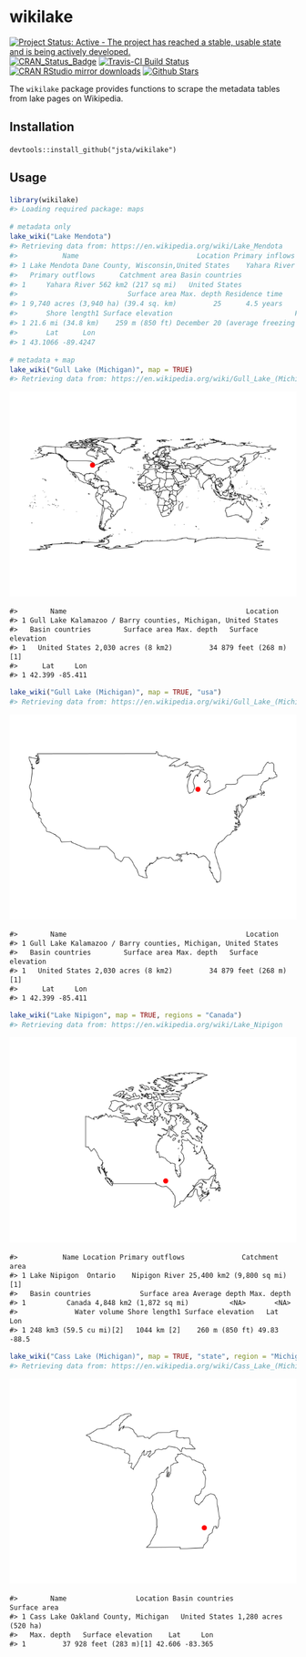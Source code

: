 <!-- README.md is generated from README.Rmd. Please edit that file -->
wikilake
========

[![Project Status: Active - The project has reached a stable, usable state and is being actively developed.](http://www.repostatus.org/badges/latest/active.svg)](http://www.repostatus.org/#active) [![CRAN\_Status\_Badge](http://www.r-pkg.org/badges/version/wikilake)](https://cran.r-project.org/package=wikilake) [![Travis-CI Build Status](https://travis-ci.org/jsta/wikilake.svg?branch=master)](https://travis-ci.org/jsta/wikilake) [![CRAN RStudio mirror downloads](http://cranlogs.r-pkg.org/badges/wikilake)](http://cran.r-project.org/web/packages/wikilake/index.html) [![Github Stars](https://img.shields.io/github/stars/jsta/wikilake.svg?style=social&label=Github)](https://github.com/jsta/wikilake)

The `wikilake` package provides functions to scrape the metadata tables from lake pages on Wikipedia.

Installation
------------

`devtools::install_github("jsta/wikilake")`

Usage
-----

``` r
library(wikilake)
#> Loading required package: maps
```

``` r
# metadata only
lake_wiki("Lake Mendota")
#> Retrieving data from: https://en.wikipedia.org/wiki/Lake_Mendota
#>           Name                             Location Primary inflows
#> 1 Lake Mendota Dane County, Wisconsin,United States    Yahara River
#>   Primary outflows      Catchment area Basin countries
#> 1     Yahara River 562 km2 (217 sq mi)   United States
#>                           Surface area Max. depth Residence time
#> 1 9,740 acres (3,940 ha) (39.4 sq. km)         25      4.5 years
#>       Shore length1 Surface elevation                              Frozen
#> 1 21.6 mi (34.8 km)    259 m (850 ft) December 20 (average freezing date)
#>       Lat      Lon
#> 1 43.1066 -89.4247
```

``` r
# metadata + map
lake_wiki("Gull Lake (Michigan)", map = TRUE)
#> Retrieving data from: https://en.wikipedia.org/wiki/Gull_Lake_(Michigan)
```

![](images/worldmapping-1.png)

    #>        Name                                            Location
    #> 1 Gull Lake Kalamazoo / Barry counties, Michigan, United States
    #>   Basin countries        Surface area Max. depth   Surface elevation
    #> 1   United States 2,030 acres (8 km2)         34 879 feet (268 m)[1]
    #>      Lat     Lon
    #> 1 42.399 -85.411

``` r
lake_wiki("Gull Lake (Michigan)", map = TRUE, "usa")
#> Retrieving data from: https://en.wikipedia.org/wiki/Gull_Lake_(Michigan)
```

![](images/mapping-1.png)

    #>        Name                                            Location
    #> 1 Gull Lake Kalamazoo / Barry counties, Michigan, United States
    #>   Basin countries        Surface area Max. depth   Surface elevation
    #> 1   United States 2,030 acres (8 km2)         34 879 feet (268 m)[1]
    #>      Lat     Lon
    #> 1 42.399 -85.411

``` r
lake_wiki("Lake Nipigon", map = TRUE, regions = "Canada")
#> Retrieving data from: https://en.wikipedia.org/wiki/Lake_Nipigon
```

![](images/mapping2-1.png)

    #>           Name Location Primary outflows              Catchment area
    #> 1 Lake Nipigon  Ontario    Nipigon River 25,400 km2 (9,800 sq mi)[1]
    #>   Basin countries            Surface area Average depth Max. depth
    #> 1          Canada 4,848 km2 (1,872 sq mi)          <NA>       <NA>
    #>              Water volume Shore length1 Surface elevation   Lat   Lon
    #> 1 248 km3 (59.5 cu mi)[2]   1044 km [2]    260 m (850 ft) 49.83 -88.5

``` r
lake_wiki("Cass Lake (Michigan)", map = TRUE, "state", region = "Michigan")
#> Retrieving data from: https://en.wikipedia.org/wiki/Cass_Lake_(Michigan)
```

![](images/mapping3-1.png)

    #>        Name                 Location Basin countries         Surface area
    #> 1 Cass Lake Oakland County, Michigan   United States 1,280 acres (520 ha)
    #>   Max. depth   Surface elevation    Lat     Lon
    #> 1         37 928 feet (283 m)[1] 42.606 -83.365
